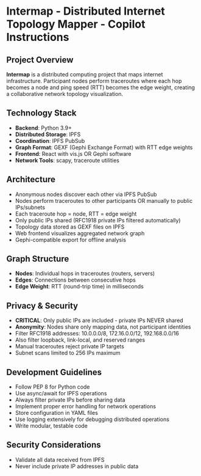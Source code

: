 # Intermap - Distributed Internet Topology Mapper - Copilot Instructions

## Project Overview
**Intermap** is a distributed computing project that maps internet infrastructure. Participant nodes perform traceroutes where each hop becomes a node and ping speed (RTT) becomes the edge weight, creating a collaborative network topology visualization.

## Technology Stack
- **Backend**: Python 3.9+
- **Distributed Storage**: IPFS
- **Coordination**: IPFS PubSub
- **Graph Format**: GEXF (Gephi Exchange Format) with RTT edge weights
- **Frontend**: React with vis.js OR Gephi software
- **Network Tools**: scapy, traceroute utilities

## Architecture
- Anonymous nodes discover each other via IPFS PubSub
- Nodes perform traceroutes to other participants OR manually to public IPs/subnets
- Each traceroute hop = node, RTT = edge weight
- Only public IPs shared (RFC1918 private IPs filtered automatically)
- Topology data stored as GEXF files on IPFS
- Web frontend visualizes aggregated network graph
- Gephi-compatible export for offline analysis

## Graph Structure
- **Nodes**: Individual hops in traceroutes (routers, servers)
- **Edges**: Connections between consecutive hops
- **Edge Weight**: RTT (round-trip time) in milliseconds

## Privacy & Security
- **CRITICAL**: Only public IPs are included - private IPs NEVER shared
- **Anonymity**: Nodes share only mapping data, not participant identities
- Filter RFC1918 addresses: 10.0.0.0/8, 172.16.0.0/12, 192.168.0.0/16
- Also filter loopback, link-local, and reserved ranges
- Manual traceroutes reject private IP targets
- Subnet scans limited to 256 IPs maximum

## Development Guidelines
- Follow PEP 8 for Python code
- Use async/await for IPFS operations
- Always filter private IPs before sharing data
- Implement proper error handling for network operations
- Store configuration in YAML files
- Use logging extensively for debugging distributed operations
- Write modular, testable code

## Security Considerations
- Validate all data received from IPFS
- Never include private IP addresses in public data

